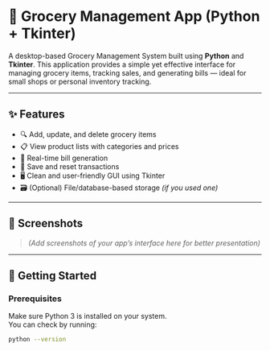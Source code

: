 # 🛒 Grocery Management App (Python + Tkinter)

A desktop-based Grocery Management System built using **Python** and **Tkinter**. This application provides a simple yet effective interface for managing grocery items, tracking sales, and generating bills — ideal for small shops or personal inventory tracking.

---

## ✨ Features

- 🔍 Add, update, and delete grocery items
- 📋 View product lists with categories and prices
- 🧾 Real-time bill generation
- 💾 Save and reset transactions
- 🖥️ Clean and user-friendly GUI using Tkinter
- 🗃️ (Optional) File/database-based storage *(if you used one)*

---

## 📸 Screenshots

> *(Add screenshots of your app’s interface here for better presentation)*

---

## 🚀 Getting Started

### Prerequisites
Make sure Python 3 is installed on your system.  
You can check by running:
```bash
python --version
